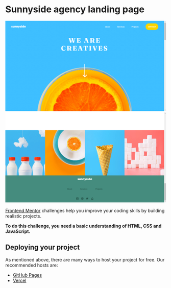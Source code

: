 # Sunnyside agency landing page

![Design preview](./desktop-preview-.png)
![](./footer.png)

[Frontend Mentor](https://www.frontendmentor.io) challenges help you improve your coding skills by building realistic projects.

**To do this challenge, you need a basic understanding of HTML, CSS and JavaScript.**

## Deploying your project

As mentioned above, there are many ways to host your project for free. Our recommended hosts are:

- [GitHub Pages](https://github.com/sadiquex/sunnyside-agency)
- [Vercel](https://sunnyside-agency-lac-theta.vercel.app/)
